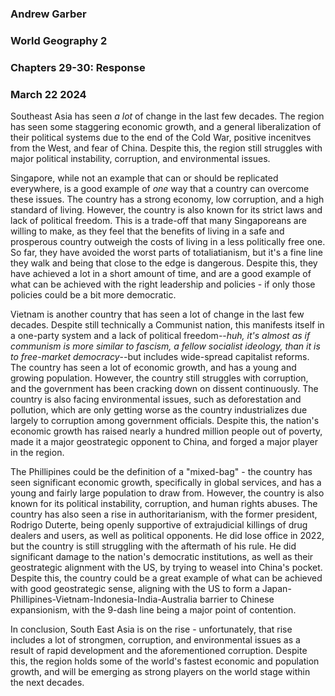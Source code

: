 ### Andrew Garber
### World Geography 2
### Chapters 29-30: Response
### March 22 2024

Southeast Asia has seen *a lot* of change in the last few decades. The region has seen some staggering economic growth, and a general liberalization of their political systems due to the end of the Cold War, positive incenitves from the West, and fear of China. Despite this, the region still struggles with major political instability, corruption, and environmental issues.

Singapore, while not an example that can or should be replicated everywhere, is a good example of *one* way that a country can overcome these issues. The country has a strong economy, low corruption, and a high standard of living. However, the country is also known for its strict laws and lack of political freedom. This is a trade-off that many Singaporeans are willing to make, as they feel that the benefits of living in a safe and prosperous country outweigh the costs of living in a less politically free one. So far, they have avoided the worst parts of totaliatianism, but it's a fine line they walk and being that close to the edge is dangerous. Despite this, they have achieved a lot in a short amount of time, and are a good example of what can be achieved with the right leadership and policies - if only those policies could be a bit more democratic.

Vietnam is another country that has seen a lot of change in the last few decades. Despite still technically a Communist nation, this manifests itself in a one-party system and a lack of political freedom--*huh, it's almost as if communism is more similar to fascism, a fellow socialist ideology, than it is to free-market democracy*--but includes wide-spread capitalist reforms. The country has seen a lot of economic growth, and has a young and growing population. However, the country still struggles with corruption, and the government has been cracking down on dissent continuously. The country is also facing environmental issues, such as deforestation and pollution, which are only getting worse as the country industrializes due largely to corruption among government officials. Despite this, the nation's economic growth has raised nearly a hundred million people out of poverty, made it a major geostrategic opponent to China, and forged a major player in the region.

The Phillipines could be the definition of a "mixed-bag" - the country has seen significant economic growth, specifically in global services, and has a young and fairly large population to draw from. However, the country is also known for its political instability, corruption, and human rights abuses. The country has also seen a rise in authoritarianism, with the former president, Rodrigo Duterte, being openly supportive of extrajudicial killings of drug dealers and users, as well as political opponents. He did lose office in 2022, but the country is still struggling with the aftermath of his rule. He did significant damage to the nation's democratic institutions, as well as their geostrategic alignment with the US, by trying to weasel into China's pocket. Despite this, the country could be a great example of what can be achieved with good geostrategic sense, aligning with the US to form a Japan-Phillipines-Vietnam-Indonesia-India-Australia barrier to Chinese expansionism, with the 9-dash line being a major point of contention.

In conclusion, South East Asia is on the rise - unfortunately, that rise includes a lot of strongmen, corruption, and environmental issues as a result of rapid development and the aforementioned corruption. Despite this, the region holds some of the world's fastest economic and population growth, and will be emerging as strong players on the world stage within the next decades.